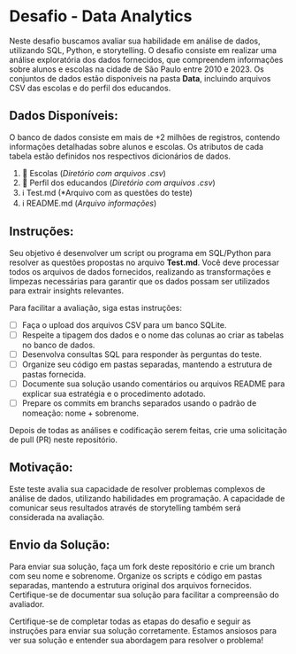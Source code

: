 # **Desafio - Data Analytics**

Neste desafio buscamos avaliar sua habilidade em análise de dados, utilizando SQL, Python, e storytelling. O desafio consiste em realizar uma análise exploratória dos dados fornecidos, que compreendem informações sobre alunos e escolas na cidade de São Paulo entre 2010 e 2023. Os conjuntos de dados estão disponíveis na pasta **Data**, incluindo arquivos CSV das escolas e do perfil dos educandos.

## **Dados Disponíveis:**

O banco de dados consiste em mais de +2 milhões de registros, contendo informações detalhadas sobre alunos e escolas. Os atributos de cada tabela estão definidos nos respectivos dicionários de dados.

1. 🎲 Escolas (*Diretório com arquivos .csv*)
2. 🎲 Perfil dos educandos (*Diretório com arquivos .csv*)
3. ℹ️ Test.md (*Arquivo com as questões do teste)
4. ℹ️ README.md (*Arquivo informações*)

## **Instruções:**

Seu objetivo é desenvolver um script ou programa em SQL/Python para resolver as questões propostas no arquivo **Test.md**. Você deve processar todos os arquivos de dados fornecidos, realizando as transformações e limpezas necessárias para garantir que os dados possam ser utilizados para extrair insights relevantes.

Para facilitar a avaliação, siga estas instruções:

- [ ] Faça o upload dos arquivos CSV para um banco SQLite.
- [ ] Respeite a tipagem dos dados e o nome das colunas ao criar as tabelas no banco de dados.
- [ ] Desenvolva consultas SQL para responder às perguntas do teste.
- [ ] Organize seu código em pastas separadas, mantendo a estrutura de pastas fornecida.
- [ ] Documente sua solução usando comentários ou arquivos README para explicar sua estratégia e o procedimento adotado.
- [ ] Prepare os commits em branchs separados usando o padrão de nomeação: nome + sobrenome.

Depois de todas as análises e codificação serem feitas, crie uma solicitação de pull (PR) neste repositório.

## **Motivação:**

Este teste avalia sua capacidade de resolver problemas complexos de análise de dados, utilizando habilidades em programação. A capacidade de comunicar seus resultados através de storytelling também será considerada na avaliação.

## **Envio da Solução:**

Para enviar sua solução, faça um fork deste repositório e crie um branch com seu nome e sobrenome. Organize os scripts e código em pastas separadas, mantendo a estrutura original dos arquivos fornecidos. Certifique-se de documentar sua solução para facilitar a compreensão do avaliador.

Certifique-se de completar todas as etapas do desafio e seguir as instruções para enviar sua solução corretamente. Estamos ansiosos para ver sua solução e entender sua abordagem para resolver o problema!
